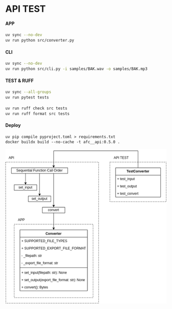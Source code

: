 # API TEST

#### APP
```bash
uv sync --no-dev
uv run python src/converter.py
```

#### CLI
```bash
uv sync --no-dev
uv run python src/cli.py -i samples/BAK.wav -o samples/BAK.mp3
```

#### TEST & RUFF
```bash
uv sync --all-groups
uv run pytest tests

uv run ruff check src tests
uv run ruff format src tests
```

#### Deploy
```
uv pip compile pyproject.toml > requirements.txt
docker buildx build --no-cache -t afc__api:0.5.0 .
```

<p align="center"><img src="../../_readme/Diagram-API_TEST.drawio.png" /></p>
